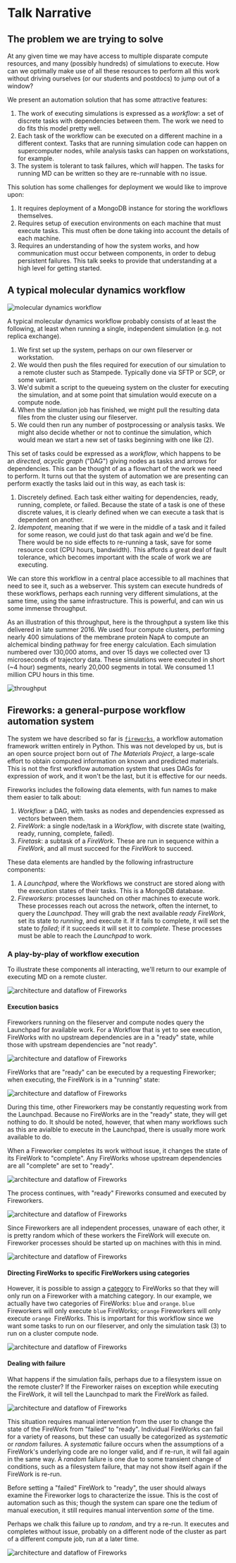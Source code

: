 # Talk Narrative

## The problem we are trying to solve

At any given time we may have access to multiple disparate compute resources, and many (possibly hundreds) of simulations to execute.
How can we optimally make use of all these resources to perform all this work without driving ourselves (or our students and postdocs) to jump out of a window?

We present an automation solution that has some attractive features:

1. The work of executing simulations is expressed as a *workflow*: a set of discrete tasks with dependencies between them.
   The work we need to do fits this model pretty well.
2. Each task of the workflow can be executed on a different machine in a different context.
   Tasks that are running simulation code can happen on supercomputer nodes, while analysis tasks can happen on workstations, for example.
3. The system is tolerant to task failures, which *will* happen.
   The tasks for running MD can be written so they are re-runnable with no issue.


This solution has some challenges for deployment we would like to improve upon:

1. It requires deployment of a MongoDB instance for storing the workflows themselves.
2. Requires setup of execution environments on each machine that must execute tasks.
   This must often be done taking into account the details of each machine.
3. Requires an understanding of how the system works, and how communication must occur between components, in order to debug persistent failures.
   This talk seeks to provide that understanding at a high level for getting started.

## A typical molecular dynamics workflow

![molecular dynamics workflow](figures/workflow.svg)

A typical molecular dynamics workflow probably consists of at least the following, at least when running a single, independent simulation (e.g. not replica exchange).

1. We first set up the system, perhaps on our own fileserver or workstation.
2. We would then push the files required for execution of our simulation to a remote cluster such as Stampede.
   Typically done via SFTP or SCP, or some variant.
3. We'd submit a script to the queueing system on the cluster for executing the simulation, and at some point that simulation would execute on a compute node.
4. When the simulation job has finished, we might pull the resulting data files from the cluster using our fileserver.
5. We could then run any number of postprocessing or analysis tasks.
   We might also decide whether or not to continue the simulation, which would mean we start a new set of tasks beginning with one like (2).

This set of tasks could be expressed as a *workflow*, which happens to be an *directed, acyclic graph* ("DAG") giving nodes as tasks and arrows for dependencies.
This can be thought of as a flowchart of the work we need to perform.
It turns out that the system of automation we are presenting can perform exactly the tasks laid out in this way, as each task is:
1. Discretely defined. Each task either waiting for dependencies, ready, running, complete, or failed.
   Because the state of a task is one of these discrete values, it is clearly defined when we can execute a task that is dependent on another.
2. *Idempotent*, meaning that if we were in the middle of a task and it failed for some reason, we could just do that task again and we'd be fine.
   There would be no side effects to re-running a task, save for some resource cost (CPU hours, bandwidth).
   This affords a great deal of fault tolerance, which becomes important with the scale of work we are executing.

We can store this workflow in a central place accessible to all machines that need to see it, such as a webserver.
This system can execute hundreds of these workflows, perhaps each running very different simulations, at the same time, using the same infrastructure.
This is powerful, and can win us some immense throughput.

As an illustration of this throughput, here is the throughput a system like this delivered in late summer 2016.
We used four compute clusters, performing nearly 400 simulations of the membrane protein NapA to compute an alchemical binding pathway for free energy calculation.
Each simulation numbered over 130,000 atoms, and over 15 days we collected over 13 microseconds of trajectory data.
These simulations were executed in short (~4 hour) segments, nearly 20,000 segments in total.
We consumed 1.1 million CPU hours in this time.

![throughput](figures/throughput_panel.png)

## Fireworks: a general-purpose workflow automation system

The system we have described so far is [`fireworks`](https://github.com/materialsproject/fireworks), a workflow automation framework written entirely in Python.
This was not developed by us, but is an open source project born out of *The Materials Project*, a large-scale effort to obtain computed information on known and predicted materials.
This is not the first workflow automation system that uses DAGs for expression of work, and it won't be the last, but it is effective for our needs.

Fireworks includes the following data elements, with fun names to make them easier to talk about:
1. *Workflow*: a DAG, with tasks as nodes and dependencies expressed as vectors between them.
2. *FireWork*: a single node/task in a *Workflow*, with discrete state (waiting, ready, running, complete, failed).
3. *Firetask*: a subtask of a *FireWork*. These are run in sequence within a *FireWork*, and all must succeed for the *FireWork* to succeed.

These data elements are handled by the following infrastructure components:
1. A *Launchpad*, where the Workflows we construct are stored along with the execution states of their tasks.
   This is a MongoDB database.
2. *Fireworkers*: processes launched on other machines to execute work.
   These processes reach out across the network, often the internet, to query the *Launchpad*.
   They will grab the next available *ready* *FireWork*, set its state to *running*, and execute it.
   If it fails to complete, it will set the state to *failed*; if it succeeds it will set it to *complete*.
   These processes must be able to reach the *Launchpad* to work.


### A play-by-play of workflow execution

To illustrate these components all interacting, we'll return to our example of executing MD on a remote cluster.

![architecture and dataflow of Fireworks](figures/dataflow_architecture.svg)

#### Execution basics

Fireworkers running on the fileserver and compute nodes query the Launchpad for available work.
For a Workflow that is yet to see execution, FireWorks with no upstream dependencies are in a "ready" state, while those with upstream dependencies are "not ready".

![architecture and dataflow of Fireworks](figures/dataflow_architecture_r.svg)

FireWorks that are "ready" can be executed by a requesting Fireworker; when executing, the FireWork is in a "running" state:

![architecture and dataflow of Fireworks](figures/dataflow_architecture_1.svg)

During this time, other Fireworkers may be constantly requesting work from the Launchpad.
Because no FireWorks are in the "ready" state, they will get nothing to do.
It should be noted, however, that when many workflows such as this are avialble to execute in the Launchpad, there is usually more work available to do.

When a Fireworker completes its work without issue, it changes the state of its FireWork to "complete".
Any FireWorks whose upstream dependencies are all "complete" are set to "ready".

![architecture and dataflow of Fireworks](figures/dataflow_architecture_2r.svg)

The process continues, with "ready" Fireworks consumed and executed by Fireworkers.

![architecture and dataflow of Fireworks](figures/dataflow_architecture_2.svg)

Since Fireworkers are all independent processes, unaware of each other, it is pretty random which of these workers the FireWork will execute on.
Fireworker processes should be started up on machines with this in mind.

![architecture and dataflow of Fireworks](figures/dataflow_architecture_3r.svg)

#### Directing FireWorks to specific FireWorkers using categories

However, it is possible to assign a [category](https://materialsproject.github.io/fireworks/controlworker.html#method-2-using-categories) to FireWorks so that they will only run on a Fireworker with a matching category.
In our example, we actually have two categories of FireWorks: `blue` and `orange`.
`blue` Fireworkers will only execute `blue` FireWorks; `orange` Fireworkers will only execute `orange `FireWorks.
This is important for this workflow since we want some tasks to run on our fileserver, and only the simulation task (3) to run on a cluster compute node.

![architecture and dataflow of Fireworks](figures/dataflow_architecture_3.svg)

#### Dealing with failure

What happens if the simulation fails, perhaps due to a filesystem issue on the remote cluster?
If the Fireworker raises on exception while executing the FireWork, it will tell the Launchpad to mark the FireWork as failed.

![architecture and dataflow of Fireworks](figures/dataflow_architecture_3f.svg)

This situation requires manual intervention from the user to change the state of the FireWork from "failed" to "ready".
Individual FireWorks can fail for a variety of reasons, but these can usually be categorized as *systematic* or *random* failures.
A *systematic* failure occurs when the assumptions of a FireWork's underlying code are no longer valid, and if re-run, it will fail again in the same way.
A *random* failure is one due to some transient change of conditions, such as a filesystem failure, that may not show itself again if the FireWork is re-run.

Before setting a "failed" FireWork to "ready", the user should always examine the Fireworker logs to characterize the issue.
This is the cost of automation such as this; though the system can spare one the tedium of manual execution, it still requires manual intervention *some* of the time.

Perhaps we chalk this failure up to *random*, and try a re-run.
It executes and completes without issue, probably on a different node of the cluster as part of a different compute job, run at a later time.

![architecture and dataflow of Fireworks](figures/dataflow_architecture_4r.svg)
